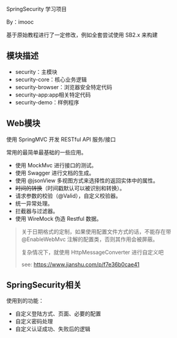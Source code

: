 SpringSecurity 学习项目

By：imooc

基于原始教程进行了一定修改，例如全套尝试使用 SB2.x 来构建

## 模块描述
- security：主模块
- security-core：核心业务逻辑
- security-browser：浏览器安全特定代码
- security-app:app相关特定代码
- security-demo：样例程序

## Web模块
使用 SpringMVC 开发 RESTful API 服务/接口

常用的最简单最基础的一些应用。

- 使用 MockMvc 进行接口的测试。
- 使用 Swagger 进行文档的生成。
- 使用 @jsonView 多视图方式来选择性的返回实体中的属性。
- ~~时间的转换~~（时间戳默认可以被识别和转换）。
- 请求参数的校验（@Valid），自定义校验器。
- 统一异常处理。
- 拦截器与过滤器。
- 使用 WireMock 伪造 Restful 数据。

> 关于日期格式的定制，如果使用配置文件方式的话，不能存在带 @EnableWebMvc 注解的配置类，否则其作用会被屏蔽。
> 
> 复杂情况下，就使用 HttpMessageConverter 进行自定义吧
>
> see: https://www.jianshu.com/p/f7e36b0cae41

## SpringSecurity相关
使用到的功能：

- 自定义登陆方式、页面、必要的配置
- 自定义密码处理
- 自定义认证成功、失败后的逻辑